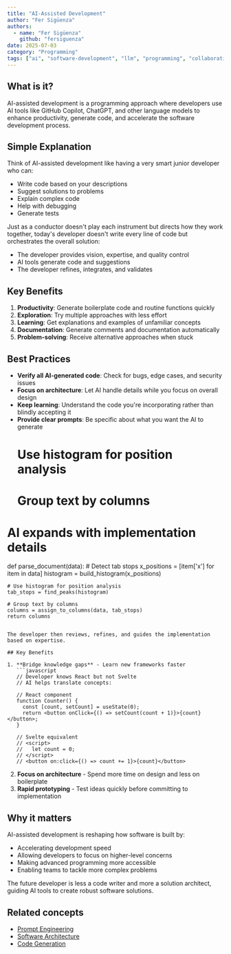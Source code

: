 ```yaml
---
title: "AI-Assisted Development"
author: "Fer Sigüenza"
authors:
  - name: "Fer Sigüenza"
    github: "fersiguenza"
date: 2025-07-03
category: "Programming"
tags: ["ai", "software-development", "llm", "programming", "collaboration"]
---
```


## What is it?

AI-assisted development is a programming approach where developers use AI tools like GitHub Copilot, ChatGPT, and other language models to enhance productivity, generate code, and accelerate the software development process.

## Simple Explanation

Think of AI-assisted development like having a very smart junior developer who can:
- Write code based on your descriptions
- Suggest solutions to problems
- Explain complex code
- Help with debugging
- Generate tests

Just as a conductor doesn't play each instrument but directs how they work together, today's developer doesn't write every line of code but orchestrates the overall solution:

- The developer provides vision, expertise, and quality control
- AI tools generate code and suggestions
- The developer refines, integrates, and validates

## Key Benefits

1. **Productivity**: Generate boilerplate code and routine functions quickly
2. **Exploration**: Try multiple approaches with less effort
3. **Learning**: Get explanations and examples of unfamiliar concepts
4. **Documentation**: Generate comments and documentation automatically
5. **Problem-solving**: Receive alternative approaches when stuck

## Best Practices

- **Verify all AI-generated code**: Check for bugs, edge cases, and security issues
- **Focus on architecture**: Let AI handle details while you focus on overall design
- **Keep learning**: Understand the code you're incorporating rather than blindly accepting it
- **Provide clear prompts**: Be specific about what you want the AI to generate
    # Use histogram for position analysis
    # Group text by columns
    
# AI expands with implementation details
def parse_document(data):
    # Detect tab stops
    x_positions = [item['x'] for item in data]
    histogram = build_histogram(x_positions)
    
    # Use histogram for position analysis
    tab_stops = find_peaks(histogram)
    
    # Group text by columns
    columns = assign_to_columns(data, tab_stops)
    return columns
```

The developer then reviews, refines, and guides the implementation based on expertise.

## Key Benefits

1. **Bridge knowledge gaps** - Learn new frameworks faster
   ```javascript
   // Developer knows React but not Svelte
   // AI helps translate concepts:
   
   // React component
   function Counter() {
     const [count, setCount] = useState(0);
     return <button onClick={() => setCount(count + 1)}>{count}</button>;
   }
   
   // Svelte equivalent
   // <script>
   //   let count = 0;
   // </script>
   // <button on:click={() => count += 1}>{count}</button>
   ```

2. **Focus on architecture** - Spend more time on design and less on boilerplate
3. **Rapid prototyping** - Test ideas quickly before committing to implementation

## Why it matters

AI-assisted development is reshaping how software is built by:
- Accelerating development speed
- Allowing developers to focus on higher-level concerns
- Making advanced programming more accessible
- Enabling teams to tackle more complex problems

The future developer is less a code writer and more a solution architect, guiding AI tools to create robust software solutions.

## Related concepts

- [Prompt Engineering](/explanations/ai/prompt-engineering.md)
- [Software Architecture](/explanations/programming/software-architecture.md)
- [Code Generation](/explanations/programming/code-generation.md)
